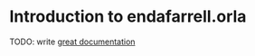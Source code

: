 # Introduction to endafarrell.orla

TODO: write [great documentation](http://jacobian.org/writing/great-documentation/what-to-write/)
